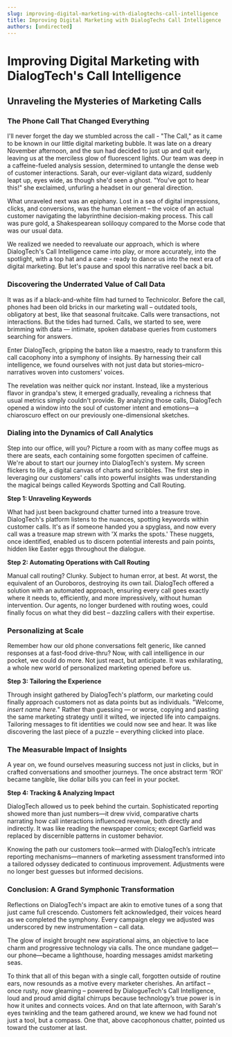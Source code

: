 ```yaml
---
slug: improving-digital-marketing-with-dialogtechs-call-intelligence
title: Improving Digital Marketing with DialogTechs Call Intelligence
authors: [undirected]
---
```



# Improving Digital Marketing with DialogTech's Call Intelligence

## Unraveling the Mysteries of Marketing Calls

### The Phone Call That Changed Everything

I'll never forget the day we stumbled across the call - "The Call," as it came to be known in our little digital marketing bubble. It was late on a dreary November afternoon, and the sun had decided to just up and quit early, leaving us at the merciless glow of fluorescent lights. Our team was deep in a caffeine-fueled analysis session, determined to untangle the dense web of customer interactions. Sarah, our ever-vigilant data wizard, suddenly leapt up, eyes wide, as though she'd seen a ghost. "You've got to hear this!" she exclaimed, unfurling a headset in our general direction.  

What unraveled next was an epiphany. Lost in a sea of digital impressions, clicks, and conversions, was the human element – the voice of an actual customer navigating the labyrinthine decision-making process. This call was pure gold, a Shakespearean soliloquy compared to the Morse code that was our usual data.

We realized we needed to reevaluate our approach, which is where DialogTech's Call Intelligence came into play, or more accurately, into the spotlight, with a top hat and a cane - ready to dance us into the next era of digital marketing. But let's pause and spool this narrative reel back a bit. 

### Discovering the Underrated Value of Call Data

It was as if a black-and-white film had turned to Technicolor. Before the call, phones had been old bricks in our marketing wall – outdated tools, obligatory at best, like that seasonal fruitcake. Calls were transactions, not interactions. But the tides had turned. Calls, we started to see, were brimming with data — intimate, spoken database queries from customers searching for answers.

Enter DialogTech, gripping the baton like a maestro, ready to transform this call cacophony into a symphony of insights. By harnessing their call intelligence, we found ourselves with not just data but stories–micro-narratives woven into customers' voices.

The revelation was neither quick nor instant. Instead, like a mysterious flavor in grandpa's stew, it emerged gradually, revealing a richness that usual metrics simply couldn't provide. By analyzing those calls, DialogTech opened a window into the soul of customer intent and emotions—a chiaroscuro effect on our previously one-dimensional sketches.

### Dialing into the Dynamics of Call Analytics

Step into our office, will you? Picture a room with as many coffee mugs as there are seats, each containing some forgotten specimen of caffeine. We're about to start our journey into DialogTech's system. My screen flickers to life, a digital canvas of charts and scribbles. The first step in leveraging our customers' calls into powerful insights was understanding the magical beings called Keywords Spotting and Call Routing.

**Step 1: Unraveling Keywords**

What had just been background chatter turned into a treasure trove. DialogTech's platform listens to the nuances, spotting keywords within customer calls. It's as if someone handed you a spyglass, and now every call was a treasure map strewn with 'X marks the spots.' These nuggets, once identified, enabled us to discern potential interests and pain points, hidden like Easter eggs throughout the dialogue.

**Step 2: Automating Operations with Call Routing**

Manual call routing? Clunky. Subject to human error, at best. At worst, the equivalent of an Ouroboros, destroying its own tail. DialogTech offered a solution with an automated approach, ensuring every call goes exactly where it needs to, efficiently, and more impressively, without human intervention. Our agents, no longer burdened with routing woes, could finally focus on what they did best – dazzling callers with their expertise.

### Personalizing at Scale

Remember how our old phone conversations felt generic, like canned responses at a fast-food drive-thru? Now, with call intelligence in our pocket, we could do more. Not just react, but anticipate. It was exhilarating, a whole new world of personalized marketing opened before us.

**Step 3: Tailoring the Experience**

Through insight gathered by DialogTech's platform, our marketing could finally approach customers not as data points but as individuals. "Welcome, *insert name here.*" Rather than guessing — or worse, copying and pasting the same marketing strategy until it wilted, we injected life into campaigns. Tailoring messages to fit identities we could now see and hear. It was like discovering the last piece of a puzzle – everything clicked into place.

### The Measurable Impact of Insights

A year on, we found ourselves measuring success not just in clicks, but in crafted conversations and smoother journeys. The once abstract term 'ROI' became tangible, like dollar bills you can feel in your pocket.

**Step 4: Tracking & Analyzing Impact**

DialogTech allowed us to peek behind the curtain. Sophisticated reporting showed more than just numbers—it drew vivid, comparative charts narrating how call interactions influenced revenue, both directly and indirectly. It was like reading the newspaper comics; except Garfield was replaced by discernible patterns in customer behavior.

Knowing the path our customers took—armed with DialogTech’s intricate reporting mechanisms—manners of marketing assessment transformed into a tailored odyssey dedicated to continuous improvement. Adjustments were no longer best guesses but informed decisions.

### Conclusion: A Grand Symphonic Transformation

Reflections on DialogTech's impact are akin to emotive tunes of a song that just came full crescendo. Customers felt acknowledged, their voices heard as we completed the symphony. Every campaign elegy we adjusted was underscored by new instrumentation – call data.

The glow of insight brought new aspirational aims, an objective to lace charm and progressive technology via calls. The once mundane gadget—our phone—became a lighthouse, hoarding messages amidst marketing seas.

To think that all of this began with a single call, forgotten outside of routine ears, now resounds as a motive every marketer cherishes. An artifact – once rusty, now gleaming – powered by DialogueTech's Call Intelligence, loud and proud amid digital chirrups because technology’s true power is in how it unites and connects voices. And on that late afternoon, with Sarah's eyes twinkling and the team gathered around, we knew we had found not just a tool, but a compass. One that, above cacophonous chatter, pointed us toward the customer at last.